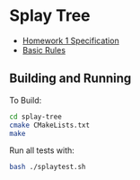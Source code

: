 # Splay Tree

- [Homework 1 Specification](https://kam.mff.cuni.cz/~ds1/hw/1-splay/problem.html)
- [Basic Rules](https://kam.mff.cuni.cz/~ds1/hw/rules.html)

## Building and Running

To Build:

```bash
cd splay-tree
cmake CMakeLists.txt
make
```

Run all tests with:

```bash
bash ./splaytest.sh
```
